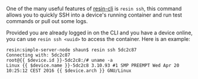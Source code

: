 One of the many useful features of [resin-cli][resin-cli-link] is `resin ssh`, this command allows you to quickly SSH into a device's running container and run test commands or pull out some logs.

Provided you are already logged in on the CLI and you have a device online, you can use `resin ssh <uuid>` to access the container. Here is an example:
```shell
resin:simple-server-node shaun$ resin ssh 5dc2c87
Connecting with: 5dc2c87
root@{{ $device.id }}-5dc2c8:/# uname -a
Linux {{ $device.name }}-5dc2c8 3.10.93 #1 SMP PREEMPT Wed Apr 20 10:25:12 CEST 2016 {{ $device.arch }} GNU/Linux
```

[resin-cli-link]:/tools/cli/
